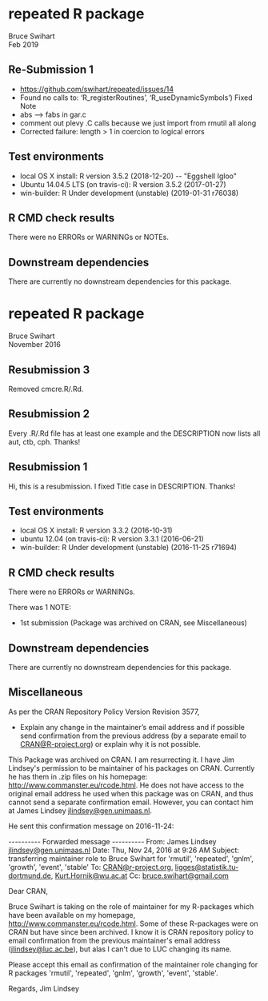 # repeated R package
Bruce Swihart  
Feb 2019

## Re-Submission 1

  * https://github.com/swihart/repeated/issues/14
  * Found no calls to: ‘R_registerRoutines’, ‘R_useDynamicSymbols’) Fixed Note
  * abs --> fabs in gar.c
  * comment out plevy .C calls because we just import from rmutil all along
  * Corrected failure: length > 1 in coercion to logical errors
  
## Test environments
* local OS X install: R version 3.5.2 (2018-12-20) -- "Eggshell Igloo"
* Ubuntu 14.04.5 LTS (on travis-ci): R version 3.5.2 (2017-01-27)
* win-builder: R Under development (unstable) (2019-01-31 r76038)

## R CMD check results
There were no ERRORs or WARNINGs or NOTEs.


## Downstream dependencies
There are currently no downstream dependencies for this package.

# repeated R package
Bruce Swihart  
November 2016  

## Resubmission 3
Removed cmcre.R/.Rd.  

## Resubmission 2
Every .R/.Rd file has at least one example and the DESCRIPTION now lists all aut, ctb, cph.  Thanks!

## Resubmission 1
Hi, this is a resubmission.  I fixed Title case in DESCRIPTION.  Thanks!

## Test environments
* local OS X install: R version 3.3.2 (2016-10-31)
* ubuntu 12.04 (on travis-ci): R version 3.3.1 (2016-06-21)
* win-builder:        R Under development (unstable) (2016-11-25 r71694)

## R CMD check results
There were no ERRORs or WARNINGs. 

There was 1 NOTE:

* 1st submission (Package was archived on CRAN, see Miscellaneous)

## Downstream dependencies
There are currently no downstream dependencies for this package.

## Miscellaneous
As per the CRAN Repository Policy Version Revision 3577,

  *  Explain any change in the maintainer’s email address and if possible send confirmation from the previous address (by a separate email to CRAN@R-project.org) or explain why it is not possible. 

This Package was archived on CRAN.  I am resurrecting it.
I have Jim Lindsey's permission to be maintainer of his packages on CRAN.  Currently he has them in .zip files on his homepage:  http://www.commanster.eu/rcode.html.  He does not have access to the original email address he used when this package was on CRAN, and thus cannot send a separate confirmation email.  However, you can contact him at James Lindsey <jlindsey@gen.unimaas.nl>.  

He sent this confirmation message on 2016-11-24:

---------- Forwarded message ----------
From: James Lindsey <jlindsey@gen.unimaas.nl>
Date: Thu, Nov 24, 2016 at 9:26 AM
Subject: transferring maintainer role to Bruce Swihart for 'rmutil', 'repeated', 'gnlm', 'growth', 'event', 'stable'
To: CRAN@r-project.org, ligges@statistik.tu-dortmund.de, Kurt.Hornik@wu.ac.at
Cc: bruce.swihart@gmail.com


Dear CRAN,

Bruce Swihart is taking on the role of maintainer for my R-packages which have been available on my homepage, http://www.commanster.eu/rcode.html.  Some of these R-packages were on CRAN but have since been archived. 
I know it is CRAN repository policy to email confirmation from the previous maintainer's email address (jlindsey@luc.ac.be), but alas I can't due to LUC changing its name.

Please accept this email as confirmation of the maintainer role changing for R packages 'rmutil', 'repeated', 'gnlm', 'growth', 'event', 'stable'.

Regards,
Jim Lindsey









